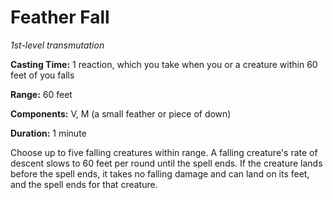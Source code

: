 <title>Feather Fall</title>

# Feather Fall

_1st-level transmutation_

**Casting Time:** 1 reaction, which you take when you or a creature within 60 feet of you falls

**Range:** 60 feet

**Components:** V, M (a small feather or piece of down)

**Duration:** 1 minute

Choose up to five falling creatures within
range. A falling creature's rate of descent
slows to 60 feet per round until the spell
ends. If the creature lands before the spell
ends, it takes no falling damage and can land
on its feet, and the spell ends for that
creature.



